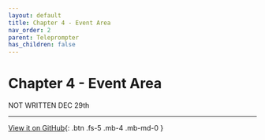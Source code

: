 ```yaml
---
layout: default
title: Chapter 4 - Event Area
nav_order: 2
parent: Teleprompter
has_children: false
---
```


# Chapter 4 - Event Area

NOT WRITTEN
DEC 29th


---

[View it on GitHub](https://github.com/jonegil/gui-with-gio/tree/main/teleprompter){: .btn .fs-5 .mb-4 .mb-md-0 }
